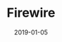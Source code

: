 ---
date: 2019-01-05
tags: project
title: Firewire
client: XWP
client_url: https://xwp.co/
services: Web Design
cta: Visit website
project_url: https://firewiresurfboards.com/
background_color: '#FF6300'
description: "We collaborated with XWP to design an ecommerce WordPress website for their client Firewire Surfboards. The website let's you shop by board shape, type, and technology. You can also use the find a surf shop page to find a store near you."
---